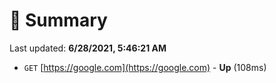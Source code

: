 # 📖 Summary
Last updated: **6/28/2021, 5:46:21 AM**

- `GET` [https://google.com](https://google.com) - **Up** (108ms)
